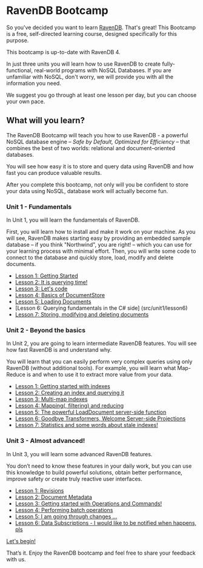 # RavenDB Bootcamp

So you&#39;ve decided you want to learn [RavenDB](http://ravendb.net/ "RavenDB is the premier NoSQL database for .NET"). That&#39;s great! This Bootcamp is a free, self-directed learning course, designed specifically for this purpose.

This bootcamp is up-to-date with RavenDB 4.

In just three units you will learn how to use RavenDB to create fully-functional, real-world programs with NoSQL Databases. If you are unfamiliar with NoSQL, don&#39;t worry, we will provide you with all the information you need.

We suggest you go through at least one lesson per day, but you can choose your own pace.

## What will you learn?

The RavenDB Bootcamp will teach you how to use RavenDB - a powerful NoSQL database engine – *Safe by Default, Optimized for Efficiency* – that combines the best of two worlds: relational and document–oriented databases.

You will see how easy it is to store and query data using RavenDB and how fast you can produce valuable results.

After you complete this bootcamp, not only will you be confident to store your data using NoSQL, database work will actually become fun.

### Unit 1 - Fundamentals

In Unit 1, you will learn the fundamentals of RavenDB.

First, you will learn how to install and make it work on your machine. As you will see, RavenDB makes starting easy by providing an embedded sample database – if you think "Northwind", you are right! – which you can use for your learning process with minimal effort. Then, you will write some code to connect to the database and quickly store, load, modify and delete documents.

* [Lesson 1: Getting Started](src/unit1/lesson1)
* [Lesson 2: It is querying time!](src/unit1/lesson2)
* [Lesson 3: Let's code](src/unit1/lesson3)
* [Lesson 4: Basics of DocumentStore](src/unit1/lesson4)
* [Lesson 5: Loading Documents](src/unit1/lesson5)
* [Lesson 6: Querying fundamentals in the C# side] (src/unit1/lesson6)
* [Lesson 7: Storing, modifying and deleting documents](src/unit1/lesson7)

### Unit 2 - Beyond the basics

In Unit 2, you are going to learn intermediate RavenDB features. You will see how fast RavenDB is and understand why.

You will learn that you can easily perform very complex queries using only RavenDB (without additional tools). For example, you will learn what Map-Reduce is and when to use it to extract more value from your data.

* [Lesson 1: Getting started with indexes](src/unit2/lesson1)
* [Lesson 2: Creating an index and querying it](src/unit2/lesson2)
* [Lesson 3: Multi-map indexes](src/unit2/lesson3)
* [Lesson 4: Mapping(, filtering) and reducing](src/unit2/lesson4)
* [Lesson 5: The powerful LoadDocument server-side function](src/unit2/lesson5)
* [Lesson 6: Goodbye Transformers, Welcome Server-side Projections](src/unit2/lesson6)
* [Lesson 7: Statistics and some words about stale indexes!](src/Unit-2/lesson7)

### Unit 3 - Almost advanced!

In Unit 3, you will learn some advanced RavenDB features.

You don’t need to know these features in your daily work, but you can use this knowledge to build powerful solutions, obtain better performance, improve safety or create truly reactive user interfaces.

* [Lesson 1: Revisions](src/unit3/lesson1)
* [Lesson 2: Document Metadata](src/unit3/lesson2)
* [Lesson 3: Getting started with Operations and Commands!](src/unit3/lesson3)
* [Lesson 4: Performing batch operations](src/unit3/lesson4)
* [Lesson 5: I am going through changes ...](src/unit/lesson5)
* [Lesson 6: Data Subscriptions - I would like to be notified when happens, pls](src/unit3/lesson6)

[Let's begin!](src/unit1/lesson1)

That’s it. Enjoy the RavenDB bootcamp and feel free to share your feedback with us.
